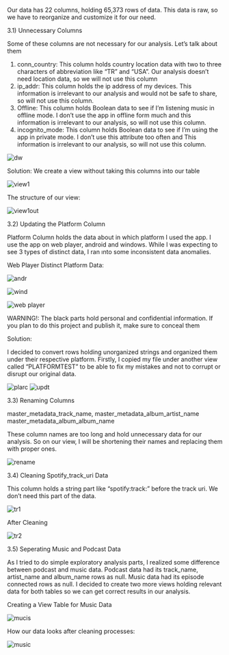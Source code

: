 Our data has 22 columns, holding 65,373 rows of data. This data is raw, so we have to reorganize and customize it for our need.

3.1) Unnecessary Columns

Some of these columns are not necessary for our analysis. Let’s talk about them

1) conn_country: This column holds country location data with two to three characters of abbreviation like “TR” and “USA”. Our analysis doesn’t need location data, so we will not use this column
2) ip_addr: This column holds the ip address of my devices. This information is irrelevant to our analysis and would not be safe to share, so will not use this column.
3) Offline: This column holds Boolean data to see if I’m listening music in offline mode. I don’t use the app in offline form much and this information is irrelevant to our analysis, so will not use this column.
4) incognito_mode: This column holds Boolean data to see if I’m using the app in private mode. I don’t use this attribute too often and This information is irrelevant to our analysis, so will not use this column.


![dw](https://github.com/user-attachments/assets/138e4434-8a9d-4b6a-aa4c-fb07d0696c37)

Solution:
We create a view without taking this columns into our table

![view1](https://github.com/user-attachments/assets/631115a5-195d-4f46-96b6-07c6740faa87)

The structure of our view:

![view1out](https://github.com/user-attachments/assets/9bea7ea5-4f30-44e4-81ed-e6e7c4e4319d)

3.2) Updating the Platform Column

Platform Column holds the data about in which platform I used the app. I use the app on web player, android and windows. 
While I was expecting to see 3 types of distinct data, I ran ınto some inconsistent data anomalies.

Web Player Distinct Platform Data:

![andr](https://github.com/user-attachments/assets/6c020eda-3ccc-4ccb-a1e2-dcf22dfbcc02)

![wind](https://github.com/user-attachments/assets/d82d92fc-25fa-4a93-8c4d-a624d4c196aa)

![web player](https://github.com/user-attachments/assets/ffffaf60-f3c4-4688-a5ce-49c9b2b71a3d)

WARNING!: The black parts hold personal and confidential information. If you plan to do this project and publish it, make sure to conceal them

Solution:

I decided to convert rows holding unorganized strings and organized them under their respective platform. Firstly, I copied my file under another view called “PLATFORMTEST” to be able to fix my mistakes and not to corrupt or disrupt our original data.

![plarc](https://github.com/user-attachments/assets/8b0a4f8d-c9f1-449f-82ff-1174e5f1977d)
![updt](https://github.com/user-attachments/assets/a660bfec-b2b2-4749-a47e-ae7b1a4609f5)

3.3) Renaming Columns

master_metadata_track_name,	
master_metadata_album_artist_name
master_metadata_album_album_name

These column names are too long and hold unnecessary data for our analysis. So on our view, I will be shortening their names and replacing them with proper ones.

![rename](https://github.com/user-attachments/assets/98e64a7a-df00-4eda-8e12-e7062bf676cf)

3.4) Cleaning Spotify_track_uri Data

This column holds a string part like “spotify:track:” before the track uri. We don’t need this part of the data.

![tr1](https://github.com/user-attachments/assets/64b58637-42d8-40e0-919f-6fa27427705d)

After Cleaning

![tr2](https://github.com/user-attachments/assets/44083b80-ab86-42c0-ac1e-9735374fc3b2)

3.5) Seperating Music and Podcast Data

As I tried to do simple exploratory analysis parts, I realized some difference between podcast and music data. 
Podcast data had its track_name, artist_name and album_name rows as null. Music data had its episode connected rows as null. 
I decided to create two more views holding relevant data for both tables so we can get correct results in our analysis.

Creating a View Table for Music Data

![mucis](https://github.com/user-attachments/assets/377e1f37-d52f-46c3-9ce3-6fc1c9d71e8d)

How our data looks after cleaning processes:

![music](https://github.com/user-attachments/assets/2df8a291-affd-45fc-b517-2dfdc39fb29b)


